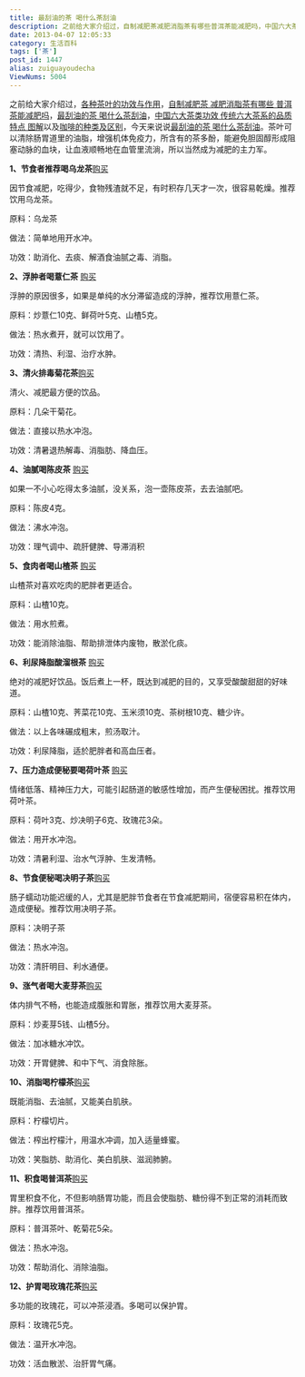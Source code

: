 ```yaml
---
title: 最刮油的茶 喝什么茶刮油
description: 之前给大家介绍过，自制减肥茶减肥消脂茶有哪些普洱茶能减肥吗，中国六大茶类功效传统六大茶系的品质特点图解以及咖啡的种类及区别，今天来说说最刮油的茶喝什么茶刮油。茶叶可以清除肠胃道里的油脂，增强机体免疫力，所含有的茶多酚，能避免胆固醇形成阻塞动脉的血块，让血液顺畅地在血管里流淌，所以当然成为减肥的主力军。1、节食者推荐喝乌龙茶 购买因节食减肥，吃得少，食物残渣就不足，有时积存几
date: 2013-04-07 12:05:33
category: 生活百科
tags: ['茶']
post_id: 1447
alias: zuiguayoudecha
ViewNums: 5004
---
```


之前给大家介绍过，[各种茶叶的功效与作用](/blog/chayegongxiaoyuzuoyong)，[自制减肥茶 减肥消脂茶有哪些 普洱茶能减肥吗](/blog/zizhijianfeicha)，[最刮油的茶 喝什么茶刮油](/blog/zuiguayoudecha)，[中国六大茶类功效 传统六大茶系的品质特点 图解](/blog/zhongguoliudachalei)以及[咖啡的种类及区别](/blog/about-caffe)，今天来说说[最刮油的茶 喝什么茶刮油](/blog/zuiguayoudecha)。茶叶可以清除肠胃道里的油脂，增强机体免疫力，所含有的茶多酚，能避免胆固醇形成阻塞动脉的血块，让血液顺畅地在血管里流淌，所以当然成为减肥的主力军。

**1、节食者推荐喝乌龙茶**[购买](http://redirect.simba.taobao.com/rd?w=unionnojs&f=http%3A%2F%2Fai.taobao.com%2Fauction%2Fedetail.htm%3Fe%3Dil96rMR5G44jmraEDZVrLj%252Ftyk4GH9t9HXoLCLLzzT6LltG5xFicOdXrTUTgh9sMDPIwxrc30rgx5xFFx04TdV1qA23BSXcvvy3Hr8i9x3K3MY%252FGubXittWkmprDaodj%26unid%3D10003052%26ptype%3D100010%26from%3Dbasic&k=5ccfdb950740ca16&c=un&b=alimm_0&p=mm_10003052_101848_23042454)

因节食减肥，吃得少，食物残渣就不足，有时积存几天才一次，很容易乾燥。推荐饮用乌龙茶。

原料：乌龙茶

做法：简单地用开水冲。

功效：助消化、去痰、解酒食油腻之毒、消脂。

**2、浮肿者喝薏仁茶** [购买](http://redirect.simba.taobao.com/rd?w=unionnojs&f=http%3A%2F%2Fai.taobao.com%2Fauction%2Fedetail.htm%3Fe%3DbyUsynLekIUjmraEDZVrLiFHl34uuv9IpvhC2iAi0c2LltG5xFicOdXrTUTgh9sMDPIwxrc30rgx5xFFx04TdV1qA23BSXcvvy3Hr8i9x3K3MY%252FGubXittWkmprDaodj%26unid%3D10003052%26ptype%3D100010%26from%3Dbasic&k=5ccfdb950740ca16&c=un&b=alimm_0&p=mm_10003052_101848_23042454)

浮肿的原因很多，如果是单纯的水分滞留造成的浮肿，推荐饮用薏仁茶。

原料：炒薏仁10克、鲜荷叶5克、山楂5克。

做法：热水煮开，就可以饮用了。

功效：清热、利湿、治疗水肿。

**3、清火排毒菊花茶**[购买](http://redirect.simba.taobao.com/rd?w=unionnojs&f=http%3A%2F%2Fai.taobao.com%2Fauction%2Fedetail.htm%3Fe%3D2%252FXq90kHPUwjmraEDZVrLlGRNDw5NuCLBgmpWTsP1haLltG5xFicOdXrTUTgh9sMDPIwxrc30rgx5xFFx04TdV1qA23BSXcvvy3Hr8i9x3K3MY%252FGubXittWkmprDaodj%26unid%3D10003052%26ptype%3D100010%26from%3Dbasic&k=5ccfdb950740ca16&c=un&b=alimm_0&p=mm_10003052_101848_23042454)

清火、减肥最方便的饮品。

原料：几朵干菊花。

做法：直接以热水冲泡。

功效：清暑退热解毒、消脂肪、降血压。

**4、油腻喝陈皮茶** [购买](http://redirect.simba.taobao.com/rd?w=unionnojs&f=http%3A%2F%2Fai.taobao.com%2Fauction%2Fedetail.htm%3Fe%3D4NIYpnUEUDEjmraEDZVrLthOxyr2CTSX2MSLz%252BYBXtOLltG5xFicOdXrTUTgh9sMDPIwxrc30rgx5xFFx04TdV1qA23BSXcvvy3Hr8i9x3K3MY%252FGubXittWkmprDaodj%26unid%3D10003052%26ptype%3D100010%26from%3Dbasic&k=5ccfdb950740ca16&c=un&b=alimm_0&p=mm_10003052_101848_23042454)

如果一不小心吃得太多油腻，没关系，泡一壶陈皮茶，去去油腻吧。

原料：陈皮4克。

做法：沸水冲泡。

功效：理气调中、疏肝健脾、导滞消积

**5、食肉者喝山楂茶** [购买](http://redirect.simba.taobao.com/rd?w=unionnojs&f=http%3A%2F%2Fai.taobao.com%2Fauction%2Fedetail.htm%3Fe%3DUsKB1F0sUPvghojqVNxKsd7PACVEej9TWPt1fh5JBxyLltG5xFicOdXrTUTgh9sMDPIwxrc30rgx5xFFx04TdV1qA23BSXcvvy3Hr8i9x3K3MY%252FGubXittWkmprDaodj%26unid%3D10003052%26ptype%3D100010%26from%3Dbasic&k=5ccfdb950740ca16&c=un&b=alimm_0&p=mm_10003052_101848_23042454)

山楂茶对喜欢吃肉的肥胖者更适合。

原料：山楂10克。

做法：用水煎煮。

功效：能消除油脂、帮助排泄体内废物，散淤化痰。

**6、利尿降脂酸溜根茶** [购买](http://redirect.simba.taobao.com/rd?w=unionnojs&f=http%3A%2F%2Fai.taobao.com%2Fauction%2Fedetail.htm%3Fe%3Dfa3t23%252BZO3PebLdhAWchHLrtNOE8c%252FLTMJ%252BJnhxioUmLltG5xFicOdXrTUTgh9sMDPIwxrc30rgx5xFFx04TdV1qA23BSXcvvy3Hr8i9x3K3MY%252FGubXittWkmprDaodj%26unid%3D10003052%26ptype%3D100010%26from%3Dbasic&k=5ccfdb950740ca16&c=un&b=alimm_0&p=mm_10003052_101848_23042454)

绝对的减肥好饮品。饭后煮上一杯，既达到减肥的目的，又享受酸酸甜甜的好味道。

原料：山楂10克、荠菜花10克、玉米须10克、茶树根10克、糖少许。

做法：以上各味碾成粗末，煎汤取汁。

功效：利尿降脂，适於肥胖者和高血压者。

**7、压力造成便秘要喝荷叶茶** [购买](http://redirect.simba.taobao.com/rd?w=unionnojs&f=http%3A%2F%2Fai.taobao.com%2Fauction%2Fedetail.htm%3Fe%3D1MM3Ul%252FnX23ebLdhAWchHNPVcZ0Ky%252F7S2MCJOvlNXjyLltG5xFicOdXrTUTgh9sMDPIwxrc30rgx5xFFx04TdV1qA23BSXcvvy3Hr8i9x3K3MY%252FGubXittWkmprDaodj%26unid%3D10003052%26ptype%3D100010%26from%3Dbasic&k=5ccfdb950740ca16&c=un&b=alimm_0&p=mm_10003052_101848_23042454)

情绪低落、精神压力大，可能引起肠道的敏感性增加，而产生便秘困扰。推荐饮用荷叶茶。

原料：荷叶3克、炒决明子6克、玫瑰花3朵。

做法：用开水冲泡。

功效：清暑利湿、治水气浮肿、生发清畅。

**8、节食便秘喝决明子茶**[购买](http://redirect.simba.taobao.com/rd?w=unionnojs&f=http%3A%2F%2Fai.taobao.com%2Fauction%2Fedetail.htm%3Fe%3DIJvjdE%252FYEhEjmraEDZVrLpeF3dNsIWwMWUgXPn%252FBwdSLltG5xFicOdXrTUTgh9sMDPIwxrc30rgx5xFFx04TdV1qA23BSXcvvy3Hr8i9x3K3MY%252FGubXittWkmprDaodj%26unid%3D10003052%26ptype%3D100010%26from%3Dbasic&k=5ccfdb950740ca16&c=un&b=alimm_0&p=mm_10003052_101848_23042454)

肠子蠕动功能迟缓的人，尤其是肥胖节食者在节食减肥期间，宿便容易积在体内，造成便秘。推荐饮用决明子茶。

原料：决明子茶

做法：热水冲泡。

功效：清肝明目、利水通便。

**9、涨气者喝大麦芽茶**[购买](http://redirect.simba.taobao.com/rd?w=unionnojs&f=http%3A%2F%2Fai.taobao.com%2Fauction%2Fedetail.htm%3Fe%3DqWRyc1U1bMnghojqVNxKsWLFDqzU0SNo%252Fu2ibf7AQV2LltG5xFicOdXrTUTgh9sMDPIwxrc30rgx5xFFx04TdV1qA23BSXcvvy3Hr8i9x3K3MY%252FGubXittWkmprDaodj%26unid%3D10003052%26ptype%3D100010%26from%3Dbasic&k=5ccfdb950740ca16&c=un&b=alimm_0&p=mm_10003052_101848_23042454)

体内排气不畅，也能造成腹胀和胃胀，推荐饮用大麦芽茶。

原料：炒麦芽5钱、山楂5分。

做法：加冰糖水冲饮。

功效：开胃健脾、和中下气、消食除胀。

**10、消脂喝柠檬茶**[购买](http://redirect.simba.taobao.com/rd?w=unionnojs&f=http%3A%2F%2Fai.taobao.com%2Fauction%2Fedetail.htm%3Fe%3DfUGT5AZfjBDebLdhAWchHNzRnNyKeJcUMPcN16n%252Fbk3lL1tPWpvWRP7gvmtLyoa3Dlg3nJM8sR%252FkDMWfH5Its35s8feTB8mBGLWoXHB%252Fdn2EAEt0m%252FLcm4He6NQkjQ54%26unid%3D10003052%26ptype%3D100010%26from%3Dbasic&k=5ccfdb950740ca16&c=un&b=alimm_0&p=mm_10003052_101848_23042454)

既能消脂、去油腻，又能美白肌肤。

原料：柠檬切片。

做法：榨出柠檬汁，用温水冲调，加入适量蜂蜜。

功效：笑脂肪、助消化、美白肌肤、滋润肺腑。

**11、积食喝普洱茶**[购买](http://redirect.simba.taobao.com/rd?w=unionnojs&f=http%3A%2F%2Fai.taobao.com%2Fauction%2Fedetail.htm%3Fe%3Da4eIB36%252BeKLebLdhAWchHIJ2nh2HAO4%252BWDbyJyU0aqSLltG5xFicOdXrTUTgh9sMDPIwxrc30rgx5xFFx04TdV1qA23BSXcvvy3Hr8i9x3K3MY%252FGubXittWkmprDaodj%26unid%3D10003052%26ptype%3D100010%26from%3Dbasic&k=5ccfdb950740ca16&c=un&b=alimm_0&p=mm_10003052_101848_23042454)

胃里积食不化，不但影响肠胃功能，而且会使脂肪、糖份得不到正常的消耗而致胖。推荐饮用普洱茶。

原料：普洱茶叶、乾菊花5朵。

做法：热水冲泡。

功效：帮助消化、消除油脂。

**12、护胃喝玫瑰花茶**[购买](http://redirect.simba.taobao.com/rd?w=unionnojs&f=http%3A%2F%2Fai.taobao.com%2Fauction%2Fedetail.htm%3Fe%3DE2%252Br3CoKMe0jmraEDZVrLgn5dZNCSLpmENbBVuy6U6CLltG5xFicOdXrTUTgh9sMDPIwxrc30rgx5xFFx04TdV1qA23BSXcvvy3Hr8i9x3K3MY%252FGubXittWkmprDaodj%26unid%3D10003052%26ptype%3D100010%26from%3Dbasic&k=5ccfdb950740ca16&c=un&b=alimm_0&p=mm_10003052_101848_23042454)

多功能的玫瑰花，可以冲茶浸酒。多喝可以保护胃。

原料：玫瑰花5克。

做法：温开水冲泡。

功效：活血散淤、治肝胃气痛。

